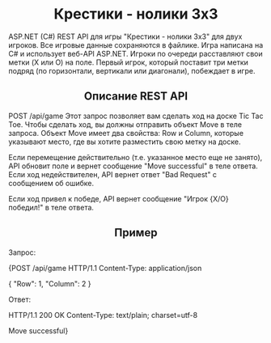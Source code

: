 <h1 align="center">Крестики - нолики 3x3</h1>
ASP.NET (C#) REST API для игры "Крестики - нолики 3x3" для двух игроков. Все игровые данные сохраняются в файлике. Игра написана на C# и использует веб-API ASP.NET. Игроки по очереди расставляют свои метки (X или O) на поле. Первый игрок, который поставит три метки подряд (по горизонтали, вертикали или диагонали), побеждает в игре.
<h2 align="center">Описание REST API</h2>
POST /api/game
Этот запрос позволяет вам сделать ход на доске Tic Tac Toe. Чтобы сделать ход, вы должны отправить объект Move в теле запроса. Объект Move имеет два свойства: Row и Column, которые указывают место, где вы хотите разместить свою метку на доске.

Если перемещение действительно (т.е. указанное место еще не занято), API обновит поле и вернет сообщение "Move successful" в теле ответа. 
Если ход недействителен, API вернет ответ "Bad Request" с сообщением об ошибке.

Если ход привел к победе, API вернет сообщение "Игрок {X/O} победил!" в теле ответа.
<h2 align="center">Пример</h2>
Запрос:

{POST /api/game HTTP/1.1
Content-Type: application/json

{
    "Row": 1,
    "Column": 2
}

Ответ:

HTTP/1.1 200 OK
Content-Type: text/plain; charset=utf-8

Move successful}
